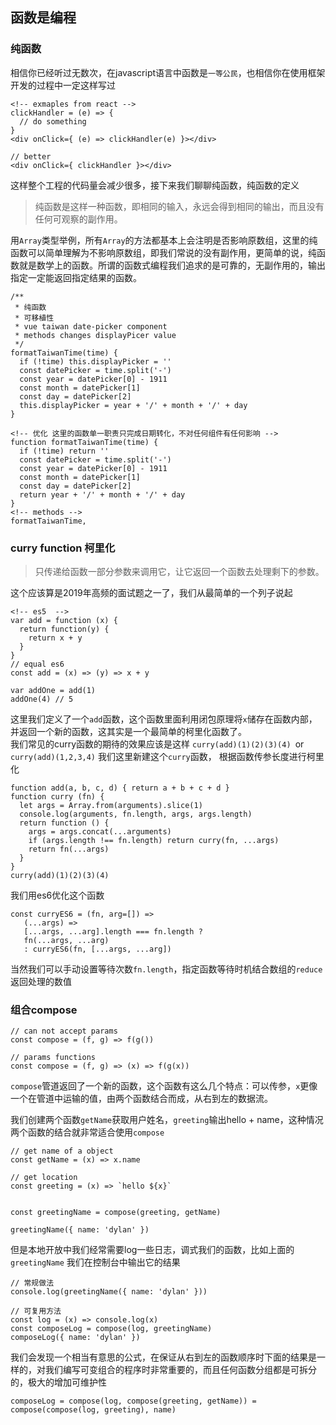 ## 函数是编程

### 纯函数

相信你已经听过无数次，在javascript语言中函数是`一等公民`，也相信你在使用框架开发的过程中一定这样写过
```
<!-- exmaples from react -->
clickHandler = (e) => {
  // do something
}
<div onClick={ (e) => clickHandler(e) }></div>

// better
<div onClick={ clickHandler }></div>
```
这样整个工程的代码量会减少很多，接下来我们聊聊纯函数，纯函数的定义
>纯函数是这样一种函数，即相同的输入，永远会得到相同的输出，而且没有任何可观察的副作用。

用`Array`类型举例，所有`Array`的方法都基本上会注明是否影响原数组，这里的纯函数可以简单理解为不影响原数组，即我们常说的没有副作用，更简单的说，纯函数就是数学上的函数。所谓的函数式编程我们追求的是可靠的，无副作用的，输出指定一定能返回指定结果的函数。

```
/**
 * 纯函数
 * 可移植性
 * vue taiwan date-picker component
 * methods changes displayPicer value
 */
formatTaiwanTime(time) {
  if (!time) this.displayPicker = ''
  const datePicker = time.split('-')
  const year = datePicker[0] - 1911
  const month = datePicker[1]
  const day = datePicker[2]
  this.displayPicker = year + '/' + month + '/' + day
}

<!-- 优化 这里的函数单一职责只完成日期转化，不对任何组件有任何影响 -->
function formatTaiwanTime(time) {
  if (!time) return ''
  const datePicker = time.split('-')
  const year = datePicker[0] - 1911
  const month = datePicker[1]
  const day = datePicker[2]
  return year + '/' + month + '/' + day
}
<!-- methods -->
formatTaiwanTime,

```

### curry function 柯里化
>只传递给函数一部分参数来调用它，让它返回一个函数去处理剩下的参数。

这个应该算是2019年高频的面试题之一了，我们从最简单的一个列子说起
```
<!-- es5  -->
var add = function (x) {
  return function(y) {
    return x + y
  }
}
// equal es6
const add = (x) => (y) => x + y

var addOne = add(1)
addOne(4) // 5
```
这里我们定义了一个`add`函数，这个函数里面利用闭包原理将`x`储存在函数内部，并返回一个新的函数，这其实是一个最简单的柯里化函数了。<br/>
我们常见的curry函数的期待的效果应该是这样 `curry(add)(1)(2)(3)(4) `or `curry(add)(1,2,3,4)`
我们这里新建这个`curry`函数， 根据函数传参长度进行柯里化
```
function add(a, b, c, d) { return a + b + c + d }
function curry (fn) {
  let args = Array.from(arguments).slice(1)
  console.log(arguments, fn.length, args, args.length)
  return function () {
    args = args.concat(...arguments)
    if (args.length !== fn.length) return curry(fn, ...args)
    return fn(...args)
  }
}
curry(add)(1)(2)(3)(4)

```
我们用es6优化这个函数
```
const curryES6 = (fn, arg=[]) =>
   (...args) =>
   [...args, ...arg].length === fn.length ?
   fn(...args, ...arg) 
   : curryES6(fn, [...args, ...arg])

```
当然我们可以手动设置等待次数`fn.length`，指定函数等待时机结合数组的`reduce`返回处理的数值

### 组合compose

```
// can not accept params
const compose = (f, g) => f(g())

// params functions
const compose = (f, g) => (x) => f(g(x))

```
`compose`管道返回了一个新的函数，这个函数有这么几个特点：可以传参，`x`更像一个在管道中运输的值，由两个函数结合而成，从右到左的数据流。

我们创建两个函数`getName`获取用户姓名，`greeting`输出hello + name，这种情况两个函数的结合就非常适合使用`compose`
```
// get name of a object
const getName = (x) => x.name

// get location
const greeting = (x) => `hello ${x}`


const greetingName = compose(greeting, getName)

greetingName({ name: 'dylan' })

```
但是本地开放中我们经常需要log一些日志，调式我们的函数，比如上面的`greetingName`
我们在控制台中输出它的结果
```
// 常规做法
console.log(greetingName({ name: 'dylan' }))

// 可复用方法
const log = (x) => console.log(x)
const composeLog = compose(log, greetingName)
composeLog({ name: 'dylan' })
```
我们会发现一个相当有意思的公式，在保证从右到左的函数顺序时下面的结果是一样的，对我们编写可变组合的程序时非常重要的，而且任何函数分组都是可拆分的，极大的增加可维护性
```
composeLog = compose(log, compose(greeting, getName)) = compose(compose(log, greeting), name)
```


